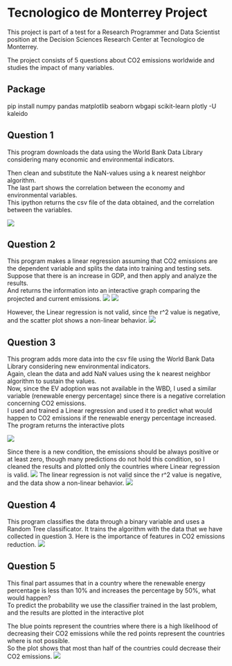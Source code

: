 # Tecnologico de Monterrey Project
This project is part of  a test for a Research Programmer and Data Scientist position at the 
Decision Sciences Research Center at Tecnologico de Monterrey. 

The project consists of 5 questions about CO2 emissions worldwide and studies the impact of many variables.
## Package
pip install numpy pandas matplotlib seaborn wbgapi scikit-learn plotly -U kaleido


## Question 1
This program downloads the data using the World Bank Data Library considering many economic and environmental indicators.

Then clean and substitute the NaN-values using a k nearest neighbor algorithm.<br>
The last part shows the correlation between the economy and environmental variables.<br>
This ipython returns the csv file of the data obtained, and the correlation between the variables.<br>

![](https://github.com/alhan12/Tec_project/blob/main/correlation.png) 
## Question 2
This program makes a linear regression assuming that CO2 emissions are the dependent variable and splits the data into training and testing sets.<br>
Suppose that there is an increase in GDP, and then apply and analyze the results.<br>
And returns the information into an interactive graph comparing the projected and current emissions.
![](https://github.com/alhan12/Tec_project/blob/main/a.png)
![](https://github.com/alhan12/Tec_project/blob/main/b.png)

However, the Linear regression is not valid, since the r^2 value is negative, and the scatter plot shows a non-linear behavior.
![](https://github.com/alhan12/Tec_project/blob/main/CO2%20emissions%20errors.png) 

## Question 3
This program adds more data into the csv file using the World Bank Data Library considering new environmental indicators.<br>
Again, clean the data and add NaN values using the k nearest neighbor algorithm to sustain the values.<br>
Now, since the EV adoption was not available in the WBD, I used a similar variable (renewable energy percentage) since there is a negative correlation concerning CO2 emissions.<br>
I used and trained a Linear regression and used it to predict what would happen to CO2 emissions if the renewable energy percentage increased. <br>
The program returns the interactive plots<br>

![](https://github.com/alhan12/Tec_project/blob/main/c.png)

Since there is a new condition, the emissions should be always positive or at least zero, though many predictions do not hold this condition, so I cleaned the results and plotted only the countries where Linear regression is valid.
![](https://github.com/alhan12/Tec_project/blob/main/d.png)
The linear regression is not valid since the r^2 value is negative, and the data show a non-linear behavior.
![](https://github.com/alhan12/Tec_project/blob/main/CO2%20emissions%20errors%20(renew).png)

## Question 4
This program classifies the data through a binary variable and uses a Random Tree classificator. It trains the algorithm with the data that we have collected in question 3.
Here is the importance of features in CO2 emissions reduction.
![](https://github.com/alhan12/Tec_project/blob/main/features.png)


## Question 5

This final part assumes that in a country where the renewable energy percentage is less than 10% and increases the percentage by 50%, what would happen?<br>
To predict the probability we use the classifier trained in the last problem, and the results are plotted in the interactive plot


The blue points represent the countries where there is a high likelihood of decreasing their CO2 emissions while the red points represent the countries where is not possible.<br>
So the plot shows that most than half of the countries could decrease their CO2 emissions.
![](https://github.com/alhan12/Tec_project/blob/main/e.png)
